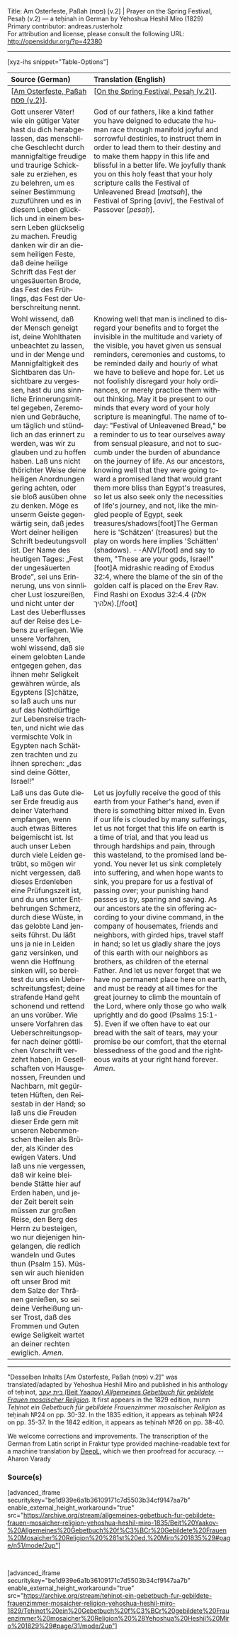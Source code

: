 <html>
<head></head>
<body>
Title: Am Osterfeste, Paßah (פסח) [v.2] | Prayer on the Spring Festival, Pesaḥ (v.2) — a teḥinah in German by Yehoshua Heshil Miro (1829)<br />
Primary contributor: andreas.rusterholz<br />
For attribution and license, please consult the following URL: <a href="http://opensiddur.org/?p=42380">http://opensiddur.org/?p=42380</a>
<p />
<hr />

[xyz-ihs snippet="Table-Options"]<table style="margin-left: auto; margin-right: auto;" class="draggable">
<thead><tr><th id="x" style="text-align: left;">Source (German)</th><th style="text-align: left;">Translation (English)</th></tr></thead>
<tbody>
<tr><td style="vertical-align:top;">
<div class="german" lang="de">
[<u>Am Osterfeste, Paßah <span class="hebrew">פסח</span> (v.2)</u>].
</div></td>

<td style="vertical-align:top;">
<div class="english" lang="en">
[<u>On the Spring Festival, Pesaḥ (v.2)</u>].
</div></td></tr>


<tr><td style="vertical-align:top;">
<div class="german" lang="de">
Gott unserer Väter! wie ein gütiger Vater hast du dich herabgelassen, das menschliche Geschlecht durch mannigfaltige freudige und traurige Schicksale zu erziehen, es zu belehren, um es seiner Bestimmung zuzuführen und es in diesem Leben glücklich und in einem bessern Leben glückselig zu machen. Freudig danken wir dir an diesem heiligen Feste, daß deine heilige Schrift das Fest der ungesäuerten Brode, das Fest des Frühlings, das Fest der Ueberschreitung nennt.
</div></td>

<td style="vertical-align:top;">
<div class="english" lang="en">
God of our fathers, like a kind father you have deigned to educate the human race through manifold joyful and sorrowful destinies, to instruct them in order to lead them to their destiny and to make them happy in this life and blissful in a better life. We joyfully thank you on this holy feast that your holy scripture calls the Festival of Unleavened Bread [<em>matsah</em>], the Festival of Spring [<em>aviv</em>], the Festival of Passover [<em>pesaḥ</em>].
</div></td></tr>


<tr><td style="vertical-align:top;">
<div class="german" lang="de">
Wohl wissend, daß der Mensch geneigt ist, deine Wohlthaten unbeachtet zu lassen, und in der Menge und Mannigfaltigkeit des Sichtbaren das Unsichtbare zu vergessen, hast du uns sinnliche Erinnerungsmittel gegeben, Zeremonien und Gebräuche, um täglich und stündlich an das erinnert zu werden, was wir zu glauben und zu hoffen haben. Laß uns nicht thörichter Weise deine heiligen Anordnungen gering achten, oder sie bloß ausüben ohne zu denken. Möge es unserm Geiste gegenwärtig sein, daß jedes Wort deiner heiligen Schrift bedeutungsvoll ist. Der Name des heutigen Tages: „Fest der ungesäuerten Brode”, sei uns Erinnerung, uns von sinnlicher Lust loszureißen, und nicht unter der Last des Ueberflusses auf der Reise des Lebens zu erliegen. Wie unsere Vorfahren, wohl wissend, daß sie einem gelobten Lande entgegen gehen, das ihnen mehr Seligkeit gewähren würde, als Egyptens [S]chätze, so laß auch uns nur auf das Nothdürftige zur Lebensreise trachten, und nicht wie das vermischte Volk in Egypten nach Schätzen trachten und zu ihnen sprechen: „das sind deine Götter, Israel!” 
</div></td>

<td style="vertical-align:top;">
<div class="english" lang="en">
Knowing well that man is inclined to disregard your benefits and to forget the invisible in the multitude and variety of the visible, you havet given us sensual reminders, ceremonies and customs, to be reminded daily and hourly of what we have to believe and hope for. Let us not foolishly disregard your holy ordinances, or merely practice them without thinking. May it be present to our minds that every word of your holy scripture is meaningful. The name of today: "Festival of Unleavened Bread," be a reminder to us to tear ourselves away from sensual pleasure, and not to succumb under the burden of abundance on the journey of life. As our ancestors, knowing well that they were going toward a promised land that would grant them more bliss than Egypt's treasures, so let us also seek only the necessities of life's journey, and not, like the mingled people of Egypt, seek treasures/shadows[foot]The German here is 'Schätzen' (treasures) but the play on words here implies 'Schätten' (shadows). --ANV[/foot] and say to them, "These are your gods, Israel!"[foot]A midrashic reading of Exodus 32:4, where the blame of the sin of the golden calf is placed on the Erev Rav. Find Rashi on Exodus 32:4.4 (<span class="hebrew">אלה אלהיך</span>).[/foot] 
</div></td></tr>


<tr><td style="vertical-align:top;">
<div class="german" lang="de">
Laß uns das Gute dieser Erde freudig aus deiner Vaterhand empfangen, wenn auch etwas Bitteres beigemischt ist. Ist auch unser Leben durch viele Leiden getrübt, so mögen wir nicht vergessen, daß dieses Erdenleben eine Prüfungszeit ist, und du uns unter Entbehrungen Schmerz, durch diese Wüste, in das gelobte Land jenseits führst. Du läßt uns ja nie in Leiden ganz versinken, und wenn die Hoffnung sinken will, so bereitest du uns ein Ueberschreitungsfest; deine strafende Hand geht schonend und rettend an uns vorüber. Wie unsere Vorfahren das Ueberschreitungsopfer nach deiner göttlichen Vorschrift verzehrt haben, in Gesellschaften von Hausgenossen, Freunden und Nachbarn, mit gegürteten Hüften, den Reisestab in der Hand; so laß uns die Freuden dieser Erde gern mit unseren Nebenmenschen theilen als Brüder, als Kinder des ewigen Vaters. Und laß uns nie vergessen, daß wir keine bleibende Stätte hier auf Erden haben, und jeder Zeit bereit sein müssen zur großen Reise, den Berg des Herrn zu besteigen, wo nur diejenigen hingelangen, die redlich wandeln und Gutes thun <span class="citation">(Psalm 15)</span>. Müssen wir auch hieniden oft unser Brod mit dem Salze der Thränen genießen, so sei deine Verheißung unser Trost, daß des Frommen und Guten ewige Seligkeit wartet an deiner rechten ewiglich. <em>Amen</em>.
</div></td>

<td style="vertical-align:top;">
<div class="english" lang="en">
Let us joyfully receive the good of this earth from your Father's hand, even if there is something bitter mixed in. Even if our life is clouded by many sufferings, let us not forget that this life on earth is a time of trial, and that you lead us through hardships and pain, through this wasteland, to the promised land beyond. You never let us sink completely into suffering, and when hope wants to sink, you prepare for us a festival of passing over; your punishing hand passes us by, sparing and saving. As our ancestors ate the sin offering according to your divine command, in the company of housemates, friends and neighbors, with girded hips, travel staff in hand; so let us gladly share the joys of this earth with our neighbors as brothers, as children of the eternal Father. And let us never forget that we have no permanent place here on earth, and must be ready at all times for the great journey to climb the mountain of the Lord, where only those go who walk uprightly and do good <span class="citation">(Psalms 15:1-5)</span>. Even if we often have to eat our bread with the salt of tears, may your promise be our comfort, that the eternal blessedness of the good and the righteous waits at your right hand forever. <em>Amen</em>.
</div></td></tr>
</tbody></table>

<hr />

"Desselben Inhalts [Am Osterfeste, Paßah (פסח) v.2]" was translated/adapted by Yehoshua Heshil Miro and published in his anthology of teḥinot, <a href="/?p=41365">בית יעקב (Beit Yaaqov) <em>Allgemeines Gebetbuch für gebildete Frauen mosaischer Religion</em></a>. It first appears in the 1829 edition, תחנות <em>Teḥinot ein Gebetbuch für gebildete Frauenzimmer mosaischer Religion</em> as teḥinah №24 on pp. 30-32. In the 1835 edition, it appears as teḥinah №24 on pp. 35-37. In the 1842 edition, it appears as teḥinah №26 on pp. 38-40.

We welcome corrections and improvements. The transcription of the German from Latin script in Fraktur type provided machine-readable text for a machine translation by <a href="https://www.deepl.com/en/translator">DeepL</a>, which we then proofread for accuracy. --Aharon Varady
 

<h3>Source(s)</h3>

[advanced_iframe securitykey="be1d939e6a1b36109171c7d5503b34cf9147aa7b" enable_external_height_workaround="true" src="https://archive.org/stream/allgemeines-gebetbuch-fur-gebildete-frauen-mosaicher-religion-yehoshua-heshil-miro-1835/Beit%20Yaakov-%20Allgemeines%20Gebetbuch%20f%C3%BCr%20Gebildete%20Frauen%20Mosaicher%20Religion%20%281st%20ed.%20Miro%201835%29#page/n51/mode/2up"]
 
&nbsp;

[advanced_iframe securitykey="be1d939e6a1b36109171c7d5503b34cf9147aa7b" enable_external_height_workaround="true" src="https://archive.org/stream/tehinot-ein-gebetbuch-fur-gebildete-frauenzimmer-mosaicher-religion-yehoshua-heshil-miro-1829/Tehinot%20ein%20Gebetbuch%20f%C3%BCr%20gebildete%20Frauenzimmer%20mosaicher%20Religion%20%28Yehoshua%20Heshil%20Miro%201829%29#page/31/mode/2up"]

&nbsp;
</body>
</html>